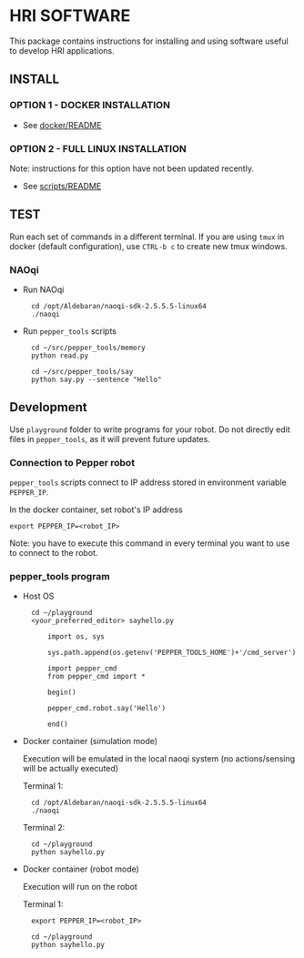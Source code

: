 # HRI SOFTWARE 

This package contains instructions for installing and using software useful to develop HRI applications.

## INSTALL 

### OPTION 1 - DOCKER INSTALLATION 

* See [docker/README](docker/README.md)


### OPTION 2 - FULL LINUX INSTALLATION 

Note: instructions for this option have not been updated recently.

* See [scripts/README](scripts/README.md)



## TEST


Run each set of commands in a different terminal.
If you are using `tmux` in docker (default configuration), 
use `CTRL-b c` to create new tmux windows.

### NAOqi

* Run NAOqi

        cd /opt/Aldebaran/naoqi-sdk-2.5.5.5-linux64
        ./naoqi

* Run `pepper_tools` scripts

        cd ~/src/pepper_tools/memory
        python read.py

        cd ~/src/pepper_tools/say
        python say.py --sentence "Hello"




## Development

Use `playground` folder to write programs for your robot. Do not directly edit files in `pepper_tools`, as it will prevent future updates.


### Connection to Pepper robot

`pepper_tools` scripts connect to IP address stored in environment variable `PEPPER_IP`.

In the docker container, set robot's IP address

    export PEPPER_IP=<robot_IP>

Note: you have to execute this command in every terminal you want to use to connect to the robot.



### pepper_tools program

* Host OS

        cd ~/playground
        <your_preferred_editor> sayhello.py

            import os, sys

            sys.path.append(os.getenv('PEPPER_TOOLS_HOME')+'/cmd_server')

            import pepper_cmd
            from pepper_cmd import *

            begin()

            pepper_cmd.robot.say('Hello')

            end()


* Docker container (simulation mode)

    Execution will be emulated in the local naoqi system (no actions/sensing will be actually executed)

    Terminal 1:

        cd /opt/Aldebaran/naoqi-sdk-2.5.5.5-linux64
        ./naoqi

    Terminal 2:

        cd ~/playground
        python sayhello.py



* Docker container (robot mode)

    Execution will run on the robot

    Terminal 1:

        export PEPPER_IP=<robot_IP>

        cd ~/playground
        python sayhello.py


